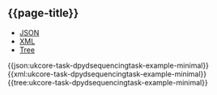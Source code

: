 ## {{page-title}}

<div class="nhsd-!t-margin-bottom-6">
  <ul class="nav nav-tabs" role="tablist">
        <li role="presentation" class="active">
            <a href="#JSON-T-DST-E-M" role="tab" data-toggle="tab">JSON</a>
        </li>
         <li role="presentation">
            <a href="#XML-T-DST-E-M" role="tab" data-toggle="tab">XML</a>
        </li>
        <li role="presentation">
            <a href="#Tree-T-DST-E-M" role="tab" data-toggle="tab">Tree</a>
        </li>
  </ul>
    
  <div class="tab-content snippet">
    <div id="JSON-T-DST-E-M" role="tabpanel" class="tab-pane active">
{{json:ukcore-task-dpydsequencingtask-example-minimal}}
    </div>
    <div id="XML-T-DST-E-M" role="tabpanel" class="tab-pane">
{{xml:ukcore-task-dpydsequencingtask-example-minimal}}
    </div>
    <div id="Tree-T-DST-E-M" role="tabpanel" class="tab-pane">
{{tree:ukcore-task-dpydsequencingtask-example-minimal}}
    </div>
  </div>
</div>